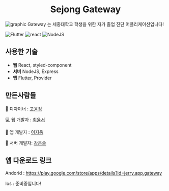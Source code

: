 


<h1 align="center">Sejong Gateway</h1>

![graphic](https://user-images.githubusercontent.com/22852287/104813891-464c5380-584f-11eb-97c7-0239aecd6d51.png)
Gateway 는 세종대학교 학생을 위한 자가 졸업 진단 어플리케이션입니다!

![Flutter](https://img.shields.io/badge/flutter-1.23v-blue?logo=flutter)
![react](https://img.shields.io/badge/react-17.0.1-9cf?logo=react)
![NodeJS](https://img.shields.io/badge/node.js-v14.13.1-green?logo=node.js)

##  사용한 기술
 - **웹** React, styled-component
 - **서버** NodeJS, Express
 - **앱** Flutter, Provider
 

##  만든사람들
:art:  디자이너 : [고윤정](https://www.behance.net/jejukyjef42)

:computer:  웹 개발자 : [최윤서](https://github.com/yunseo323)  

:iphone:  앱 개발자 : [이지웅](https://github.com/orgs/Sejong-Gateway/people/papago2355) 

:satellite:  서버 개발자: [강은솔](https://github.com/eunsolkang) 

##  앱 다운로드 링크

Andorid : https://play.google.com/store/apps/details?id=jerry.app.gateway

Ios : 준비중입니다!


